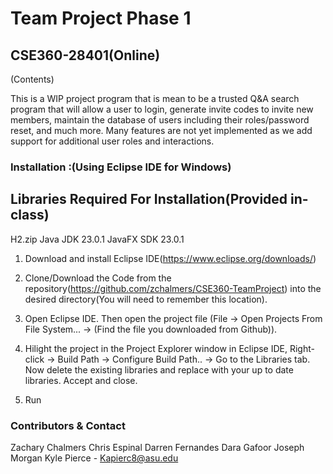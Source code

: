 # Team Project Phase 1
## CSE360-28401(Online)

(Contents)

This is a WIP project program that is mean to be a trusted Q&A search program that will allow a user to login, generate invite codes to invite new members, maintain the database of users including their roles/password reset, and much more. Many features are not yet implemented as we add support for additional user roles and interactions. 

### Installation :(Using Eclipse IDE for Windows)
## Libraries Required For Installation(Provided in-class)
H2.zip
Java JDK 23.0.1
JavaFX SDK 23.0.1

1. Download and install Eclipse IDE(https://www.eclipse.org/downloads/)

2. Clone/Download the Code from the repository(https://github.com/zchalmers/CSE360-TeamProject) into the desired directory(You will need to remember this location).

3. Open Eclipse IDE. Then open the project file (File -> Open Projects From File System... -> (Find the file you downloaded from Github)).

4. Hilight the project in the Project Explorer window in Eclipse IDE, Right-click -> Build Path -> Configure Build Path.. -> Go to the Libraries tab. Now delete the existing libraries and replace with your up to date libraries. Accept and close.

5. Run

### Contributors & Contact

Zachary Chalmers
Chris Espinal
Darren Fernandes
Dara Gafoor
Joseph Morgan
Kyle Pierce - Kapierc8@asu.edu

